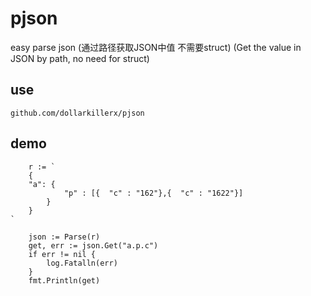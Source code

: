 # pjson
easy parse json  (通过路径获取JSON中值  不需要struct) (Get the value in JSON by path, no need for struct)

## use

`github.com/dollarkillerx/pjson`

## demo
``` 
	r := `
	{
	"a": {
			"p" : [{  "c" : "162"},{  "c" : "1622"}]
		}
	}
`

	json := Parse(r)
	get, err := json.Get("a.p.c")
	if err != nil {
		log.Fatalln(err)
	}
	fmt.Println(get)
```

